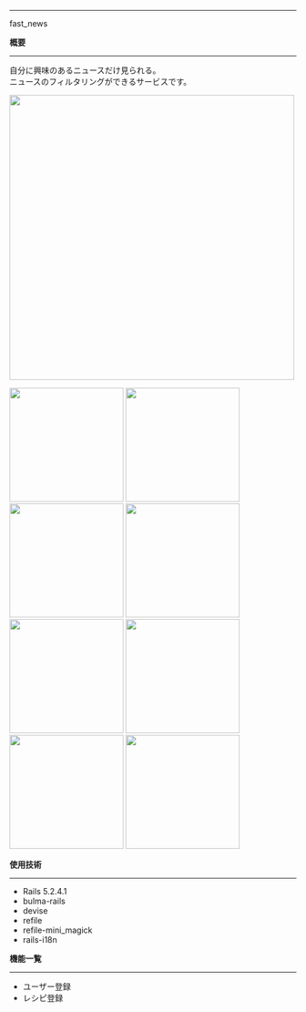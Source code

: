 ***
fast_news  

**概要**  
***
自分に興味のあるニュースだけ見られる。  
ニュースのフィルタリングができるサービスです。  

<img src="https://user-images.githubusercontent.com/55477664/170502175-663c2b35-9f76-4325-82e1-1a368401f93d.png" width="500サイズ">

<p float="left">
  <img src="https://user-images.githubusercontent.com/55477664/170502845-2e125b65-61a8-420a-aaed-acf94fe7d1cc.png" width="200サイズ">
  <img src="https://user-images.githubusercontent.com/55477664/170502911-1432d45b-03a3-4173-b98f-b9dfaac8b76c.png" width="200サイズ">
  <img src="https://user-images.githubusercontent.com/55477664/170502939-f21eddc8-3acf-4526-b541-38e7c6ce6f65.png" width="200サイズ">
  <img src="https://user-images.githubusercontent.com/55477664/170502978-9dd038a9-56b4-4609-b6ea-672de147a722.png" width="200サイズ">
  <img src="https://user-images.githubusercontent.com/55477664/170502999-7ddb92c9-0961-450a-85ce-934eba5c7c2d.png" width="200サイズ">
  <img src="https://user-images.githubusercontent.com/55477664/170503002-1e421784-9215-4999-9db8-898d1ccb9a62.png" width="200サイズ">
  <img src="https://user-images.githubusercontent.com/55477664/170503007-10734016-1670-45a7-8515-39ef55201944.png" width="200サイズ">
  <img src="https://user-images.githubusercontent.com/55477664/170503009-9e10acc6-412b-496d-bc82-ded6b9cc34ad.png" width="200サイズ">
</p>

**使用技術**
***
* Rails 5.2.4.1
* bulma-rails 
* devise  
* refile
* refile-mini_magick
* rails-i18n

**機能一覧**  
***
* ユーザー登録  
* レシピ登録
